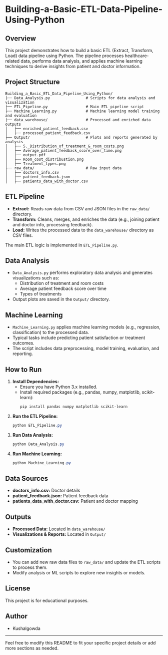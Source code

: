 # Building-a-Basic-ETL-Data-Pipeline-Using-Python

## Overview
This project demonstrates how to build a basic ETL (Extract, Transform, Load) data pipeline using Python. The pipeline processes healthcare-related data, performs data analysis, and applies machine learning techniques to derive insights from patient and doctor information.

## Project Structure
```
Building_a_Basic_ETL_Data_Pipeline_Using_Python/
├── Data_Analysis.py                # Scripts for data analysis and visualization
├── ETL_Pipeline.py                 # Main ETL pipeline script
├── Machine_Learning.py             # Machine learning model training and evaluation
├── data_warehouse/                 # Processed and enriched data outputs
│   ├── enriched_patient_feedback.csv
│   ├── processed_patient_feedback.csv
├── Output/                         # Plots and reports generated by analysis
│   ├── 5._Distribution_of_treatment_&_room_costs.png
│   ├── Average_patient_feedback_score_over_time.png
│   ├── output.pdf
│   ├── Room_cost_distribustion.png
│   ├── Treatment_types.png
├── raw_data/                       # Raw input data
│   ├── doctors_info.csv
│   ├── patient_feedback.json
│   ├── patients_data_with_doctor.csv
```

## ETL Pipeline
- **Extract:** Reads raw data from CSV and JSON files in the `raw_data/` directory.
- **Transform:** Cleans, merges, and enriches the data (e.g., joining patient and doctor info, processing feedback).
- **Load:** Writes the processed data to the `data_warehouse/` directory as CSV files.

The main ETL logic is implemented in `ETL_Pipeline.py`.

## Data Analysis
- `Data_Analysis.py` performs exploratory data analysis and generates visualizations such as:
  - Distribution of treatment and room costs
  - Average patient feedback score over time
  - Types of treatments
- Output plots are saved in the `Output/` directory.

## Machine Learning
- `Machine_Learning.py` applies machine learning models (e.g., regression, classification) to the processed data.
- Typical tasks include predicting patient satisfaction or treatment outcomes.
- The script includes data preprocessing, model training, evaluation, and reporting.

## How to Run
1. **Install Dependencies:**
   - Ensure you have Python 3.x installed.
   - Install required packages (e.g., pandas, numpy, matplotlib, scikit-learn):
     ```powershell
     pip install pandas numpy matplotlib scikit-learn
     ```
2. **Run the ETL Pipeline:**
   ```powershell
   python ETL_Pipeline.py
   ```
3. **Run Data Analysis:**
   ```powershell
   python Data_Analysis.py
   ```
4. **Run Machine Learning:**
   ```powershell
   python Machine_Learning.py
   ```

## Data Sources
- **doctors_info.csv:** Doctor details
- **patient_feedback.json:** Patient feedback data
- **patients_data_with_doctor.csv:** Patient and doctor mapping

## Outputs
- **Processed Data:** Located in `data_warehouse/`
- **Visualizations & Reports:** Located in `Output/`

## Customization
- You can add new raw data files to `raw_data/` and update the ETL scripts to process them.
- Modify analysis or ML scripts to explore new insights or models.

## License
This project is for educational purposes.

## Author
- Kushalgowda

---
Feel free to modify this README to fit your specific project details or add more sections as needed.
